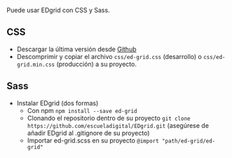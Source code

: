 Puede usar EDgrid con CSS y Sass.
## CSS
* Descargar la última versión desde [Github](https://github.com/escueladigital/EDgrid/archive/master.zip)
* Descomprimir y copiar el archivo `css/ed-grid.css` (desarrollo) o `css/ed-grid.min.css` (producción) a su proyecto.
## Sass
* Instalar EDgrid (dos formas)
  - Con npm `npm install --save ed-grid`
  - Clonando el repositorio dentro de su proyecto `git clone https://github.com/escueladigital/EDgrid.git` (asegúrese de añadir EDgrid al .gitignore de su proyecto)
  - Importar ed-grid.scss en su proyecto `@import "path/ed-grid/ed-grid"`
